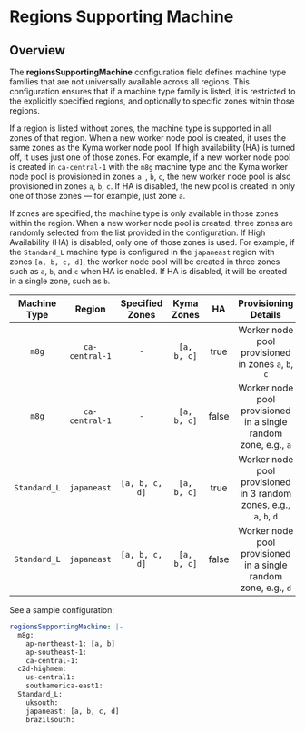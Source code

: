 # Regions Supporting Machine

## Overview

The **regionsSupportingMachine** configuration field defines machine type families that are not universally available across all regions. 
This configuration ensures that if a machine type family is listed, it is restricted to the explicitly specified regions, and optionally to specific zones within those regions.

If a region is listed without zones, the machine type is supported in all zones of that region.
When a new worker node pool is created, it uses the same zones as the Kyma worker node pool. If high availability (HA) is turned off, it uses just one of those zones.
For example, if a new worker node pool is created in `ca-central-1` with the `m8g` machine type and the Kyma worker node pool is provisioned in zones `a `, `b`, `c`, the new worker node pool is also provisioned in zones `a`, `b`, `c`.
If HA is disabled, the new pool is created in only one of those zones — for example, just zone `a`.

If zones are specified, the machine type is only available in those zones within the region.
When a new worker node pool is created, three zones are randomly selected from the list provided in the configuration. If High Availability (HA) is disabled, only one of those zones is used.
For example, if the `Standard_L` machine type is configured in the `japaneast` region with zones `[a, b, c, d]`, the worker node pool will be created in three zones such as `a`, `b`, and `c` when HA is enabled. 
If HA is disabled, it will be created in a single zone, such as `b`.

| **Machine Type** |   **Region**   | **Specified Zones** | **Kyma Zones** | **HA** |                      **Provisioning Details**                       |
|:----------------:|:--------------:|:-------------------:|:--------------:|:------:|:-------------------------------------------------------------------:|
|      `m8g`       | `ca-central-1` |         `-`         |  `[a, b, c]`   |  true  |         Worker node pool provisioned in zones `a`, `b`, `c`         |
|      `m8g`       | `ca-central-1` |         `-`         |  `[a, b, c]`   | false  |   Worker node pool provisioned in a single random zone, e.g., `a`   |
|   `Standard_L`   |  `japaneast`   |   `[a, b, c, d]`    |  `[a, b, c]`   |  true  | Worker node pool provisioned in 3 random zones, e.g., `a`, `b`, `d` |
|   `Standard_L`   |  `japaneast`   |   `[a, b, c, d]`    |  `[a, b, c]`   | false  |   Worker node pool provisioned in a single random zone, e.g., `d`   |

See a sample configuration:

```yaml
regionsSupportingMachine: |-
  m8g:
    ap-northeast-1: [a, b]
    ap-southeast-1:
    ca-central-1:
  c2d-highmem:
    us-central1:
    southamerica-east1:
  Standard_L:
    uksouth:
    japaneast: [a, b, c, d]
    brazilsouth:
```
